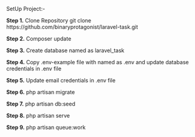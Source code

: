 SetUp Project:-

  <p><b>Step 1.</b>  Clone Repository git clone https://github.com/binaryprotagonist/laravel-task.git <p>
  <p> <b>Step 2.</b>  Composer update<p>
  <p> <b>Step 3.</b>  Create database named as laravel_task<p>
  <p> <b>Step 4.</b>  Copy .env-example file with named as .env and update database credentials in .env file<p>
  <p> <b>Step 5.</b>  Update email credentials in .env file<p>
 <p> <b>Step 6.</b>  php artisan migrate<p>
 <p> <b>Step 7.</b>  php artisan db:seed<p>
 <p><b>Step 8.</b>  php artisan serve<p>
  <p><b>Step 9.</b>  php artisan queue:work<p>
